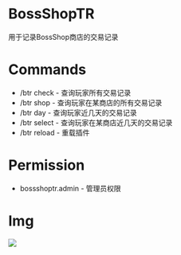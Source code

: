 # BossShopTR
用于记录BossShop商店的交易记录

# Commands
- /btr check <player> - 查询玩家所有交易记录
- /btr shop <player> <name> - 查询玩家在某商店的所有交易记录
- /btr day <player> <day> - 查询玩家近几天的交易记录
- /btr select <player> <shop> <day> - 查询玩家在某商店近几天的交易记录
- /btr reload - 重载插件

# Permission
- bossshoptr.admin - 管理员权限

# Img
<img src='http://i4.bvimg.com/607929/8910c5e6a9de9496.png'>
